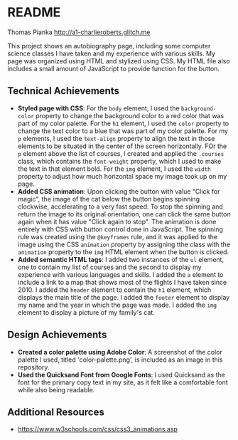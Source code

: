 README
===

Thomas Pianka
http://a1-charlieroberts.glitch.me

This project shows an autobiography page, including some computer science classes I have taken and my experience with various skills. My page was organized using HTML and stylized using CSS. My HTML file also includes a small amount of JavaScript to provide function for the button.

## Technical Achievements
- **Styled page with CSS**: For the `body` element, I used the `background-color` property to change the background color to a red color that was part of my color palette. For the `h1` element, I used the `color` property to change the text color to a blue that was part of my color palette. For my `p` elements, I used the `text-align` property to align the text in those elements to be situated in the center of the screen horizontally. FOr the `p` element above the list of courses, I created and applied the `.courses` class, which contains the `font-weight` property, which I used to make the text in that element bold. For the `img` element, I used the `width` property to adjust how much horizontal space my image took up on my page.
- **Added CSS animation**: Upon clicking the button with value "Click for magic", the image of the cat below the button begins spinning clockwise, accelerating to a very fast speed. To stop the spinning and return the image to its original orientation, one can click the same button again when it has value "Click again to stop". The animation is done entirely with CSS with button control done in JavaScript. The spinning rule was created using the `@keyframes` rule, and it was applied to the image using the CSS `animation` property by assigning tthe class with the `animation` property to the `img` HTML element when the button is clicked.
- **Added semantic HTML tags**: I added two instances of the `ul` element, one to contain my list of courses and the second to display my experience with various languages and skills. I added the `a` element to include a link to a map that shows most of the flights I have taken since 2010. I added the `header` element to contain the `h1` element, which displays the main title of the page. I added the `footer` element to display my name and the year in which the page was made. I added the `img` element to display a picture of my family's cat.

## Design Achievements
- **Created a color palette using Adobe Color**: A screenshot of the color palette I used, titled 'color-palette.png', is included as an image in this repository.
- **Used the Quicksand Font from Google Fonts**: I used Quicksand as the font for the primary copy text in my site, as it felt like a comfortable font while also being readable.

## Additional Resources
- https://www.w3schools.com/css/css3_animations.asp